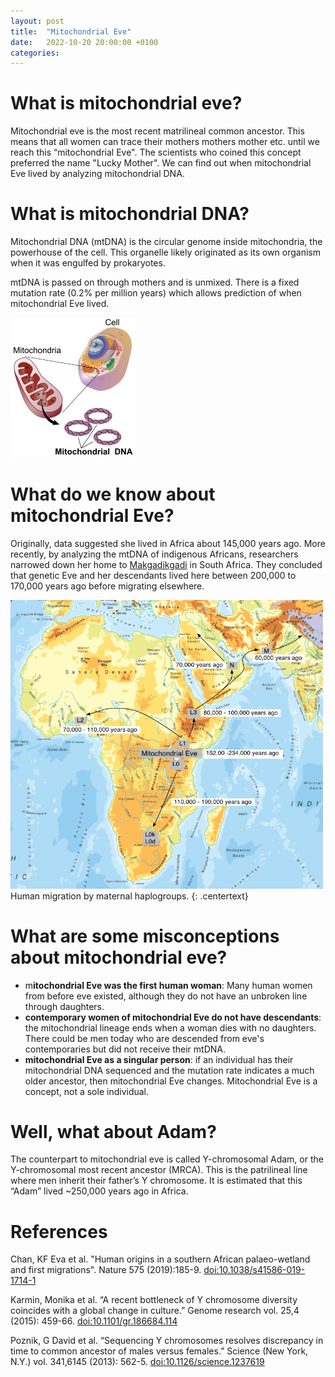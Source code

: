 ```yaml
---
layout: post
title:  "Mitochondrial Eve"
date:   2022-10-20 20:00:00 +0100
categories: 
---
```


# What is mitochondrial eve?
Mitochondrial eve is the most recent matrilineal common ancestor. This means that all women can trace their mothers mothers mother etc. until we reach this “mitochondrial Eve". The scientists who coined this concept preferred the name "Lucky Mother". We can find out when mitochondrial Eve lived by analyzing mitochondrial DNA.

# What is mitochondrial DNA?
Mitochondrial DNA (mtDNA) is the circular genome inside mitochondria, the powerhouse of the cell. This organelle likely originated as its own organism when it was engulfed by prokaryotes. 

mtDNA is passed on through mothers and is unmixed. There is a fixed mutation rate (0.2% per million years) which allows prediction of when mitochondrial Eve lived.

<img class="center" src="/assets/mitochondria.jpeg" alt="Mitochondria" width="200">


# What do we know about mitochondrial Eve?
Originally, data suggested she lived in Africa about 145,000 years ago. More recently, by analyzing the mtDNA of indigenous Africans, researchers narrowed down her home to [Makgadikgadi](https://en.wikipedia.org/wiki/Makgadikgadi_Pan) in South Africa. They concluded that genetic Eve and her descendants lived here between 200,000 to 170,000 years ago before migrating elsewhere.

<img class="center" src="/assets/migration.gif" alt="Human Migration out of Africa" width="500">
Human migration by maternal haplogroups.
{: .centertext}

# What are some misconceptions about mitochondrial eve?
- m**itochondrial Eve was the first human woman**: Many human women from before eve existed, although they do not have an unbroken line through daughters.
- **contemporary women of mitochondrial Eve do not have descendants**: the mitochondrial lineage ends when a woman dies with no daughters. There could be men today who are descended from eve's contemporaries but did not receive their mtDNA.
- **mitochondrial Eve as a singular person**: if an individual has their mitochondrial DNA sequenced and the mutation rate indicates a much older ancestor, then mitochondrial Eve changes. Mitochondrial Eve is a concept, not a sole individual.

# Well, what about Adam?
The counterpart to mitochondrial eve is called Y-chromosomal Adam, or the Y-chromosomal most recent ancestor (MRCA). This is the patrilineal line where men inherit their father’s Y chromosome. It is estimated that this “Adam” lived ~250,000 years ago in Africa.


# References

Chan, KF Eva et al. "Human origins in a southern African palaeo-wetland and first migrations". Nature 575 (2019):185-9. [doi:10.1038/s41586-019-1714-1](https://doi.org/10.1038/s41586-019-1714-1)


Karmin, Monika et al. “A recent bottleneck of Y chromosome diversity coincides with a global change in culture.” Genome research vol. 25,4 (2015): 459-66. [doi:10.1101/gr.186684.114](https://doi.org/10.1101/gr.186684.114)

Poznik, G David et al. “Sequencing Y chromosomes resolves discrepancy in time to common ancestor of males versus females.” Science (New York, N.Y.) vol. 341,6145 (2013): 562-5. [doi:10.1126/science.1237619](https://doi.org/10.1126/science.1237619)

